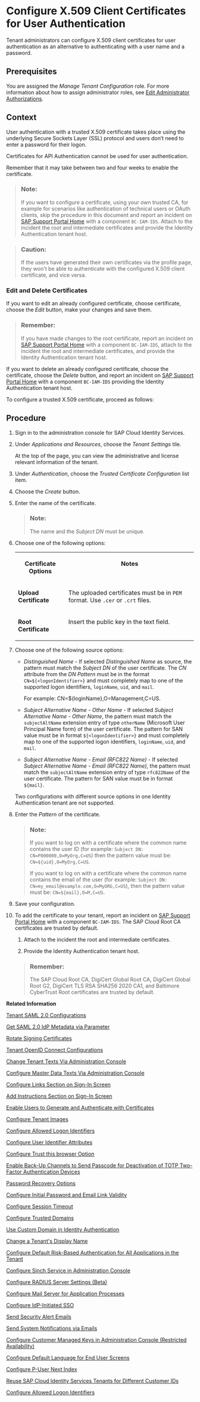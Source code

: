 <!-- loio52c7dcb7bbb94f38ab75a4cc9a8cbe03 -->

# Configure X.509 Client Certificates for User Authentication

Tenant administrators can configure X.509 client certificates for user authentication as an alternative to authenticating with a user name and a password.



<a name="loio52c7dcb7bbb94f38ab75a4cc9a8cbe03__prereq_ofg_hzf_ppb"/>

## Prerequisites

You are assigned the *Manage Tenant Configuration* role. For more information about how to assign administrator roles, see [Edit Administrator Authorizations](edit-administrator-authorizations-86ee374.md).



## Context

User authentication with a trusted X.509 certificate takes place using the underlying Secure Sockets Layer \(SSL\) protocol and users don’t need to enter a password for their logon.

Certificates for API Authentication cannot be used for user authentication.

Remember that it may take between two and four weeks to enable the certificate.

> ### Note:  
> If you want to configure a certificate, using your own trusted CA, for example for scenarios like authentication of technical users or OAuth clients, skip the procedure in this document and report an incident on [SAP Support Portal Home](https://support.sap.com/en/index.html) with a component `BC-IAM-IDS`. Attach to the incident the root and intermediate certificates and provide the Identity Authentication tenant host.

> ### Caution:  
> If the users have generated their own certificates via the profile page, they won't be able to authenticate with the configured X.509 client certificate, and vice versa.



### Edit and Delete Certificates

If you want to edit an already configured certificate, choose certificate, choose the *Edit* button, make your changes and save them.

> ### Remember:  
> If you have made changes to the root certificate, report an incident on [SAP Support Portal Home](https://support.sap.com/en/index.html) with a component `BC-IAM-IDS`, attach to the incident the root and intermediate certificates, and provide the Identity Authentication tenant host.

If you want to delete an already configured certificate, choose the certificate, choose the *Delete* button, and report an incident on [SAP Support Portal Home](https://support.sap.com/en/index.html) with a component `BC-IAM-IDS` providing the Identity Authentication tenant host.

To configure a trusted X.509 certificate, proceed as follows:



## Procedure

1.  Sign in to the administration console for SAP Cloud Identity Services.

2.  Under *Applications and Resources*, choose the *Tenant Settings* tile.

    At the top of the page, you can view the administrative and license relevant information of the tenant.

3.  Under *Authentication*, choose the *Trusted Certificate Configuration* list item.

4.  Choose the *Create* button.

5.  Enter the name of the certificate.

    > ### Note:  
    > The name and the *Subject DN* must be unique.

6.  Choose one of the following options:


    <table>
    <tr>
    <th valign="top">

    Certificate Options
    
    </th>
    <th valign="top">

    Notes
    
    </th>
    </tr>
    <tr>
    <td valign="top">
    
    **Upload Certificate**
    
    </td>
    <td valign="top">
    
    The uploaded certificates must be in `PEM` format. Use `.cer` or `.crt` files.
    
    </td>
    </tr>
    <tr>
    <td valign="top">
    
    **Root Certificate**
    
    </td>
    <td valign="top">
    
    Insert the public key in the text field.
    
    </td>
    </tr>
    </table>
    
7.  Choose one of the following source options:

    -   *Distinguished Name* - If selected *Distinguished Name* as source, the pattern must match the *Subject DN* of the user certificate. The *CN* attribute from the *DN Pattern* must be in the format `CN=${<logonIdentifier>}` and must completely map to one of the supported logon identifiers, `loginName`, `uid`, and `mail`.

        For example: CN=$\{loginName\},O=Management,C=US.

    -   *Subject Alternative Name - Other Name* - If selected *Subject Alternative Name - Other Name*, the pattern must match the `subjectAltName` extension entry of type `otherName` \(Microsoft User Principal Name form\) of the user certificate. The pattern for SAN value must be in format `${<logonIdentifier>}` and must completely map to one of the supported logon identifiers, `loginName`, `uid`, and `mail`.
    -   *Subject Alternative Name - Email \(RFC822 Name\)* - If selected *Subject Alternative Name - Email \(RFC822 Name\)*, the pattern must match the `subjectAltName` extension entry of type `rfc822Name` of the user certificate. The pattern for SAN value must be in format `${mail}`.

    Two configurations with different source options in one Identity Authentication tenant are not supported.

8.  Enter the *Pattern* of the certificate.

    > ### Note:  
    > If you want to log on with a certificate where the common name contains the user ID \(for example: `Subject DN: CN=P000000,O=MyOrg,C=US`\) then the pattern value must be: `CN=${uid},O=MyOrg,C=US`.
    > 
    > If you want to log on with a certificate where the common name contains the email of the user \(for example: `Subject DN: CN=my_email@example.com,O=MyORG,C=US`\), then the pattern value must be: `CN=${mail},O=M,C=US`.

9.  Save your configuration.

10. To add the certificate to your tenant, report an incident on [SAP Support Portal Home](https://support.sap.com/en/index.html) with a component `BC-IAM-IDS`. The SAP Cloud Root CA certificates are trusted by default.

    1.  Attach to the incident the root and intermediate certificates.

    2.  Provide the Identity Authentication tenant host.


    > ### Remember:  
    > The SAP Cloud Root CA, DigiCert Global Root CA, DigiCert Global Root G2, DigiCert TLS RSA SHA256 2020 CA1, and Baltimore CyberTrust Root certificates are trusted by default.


**Related Information**  


[Tenant SAML 2.0 Configurations](tenant-saml-2-0-configurations-e81a19b.md "You as a tenant administrator can view and download the tenant SAML 2.0 metadata. You can also change the name format and update your certificate used by the identity provider to digitally sign the messages for the applications.")

[Get SAML 2.0 IdP Metadata via Parameter](get-saml-2-0-idp-metadata-via-parameter-2c76690.md "Tenant administrator can get the SAML 2.0 metadata via specific parameters.")

[Rotate Signing Certificates](rotate-signing-certificates-6621ad5.md "Tenant administrators must replace existing signing certificates with new ones before they expire. This ensures uninterrupted and secure communication between SAML 2.0 applications (referred to as service providers) and Identity Authentication as the identity provider.")

[Tenant OpenID Connect Configurations](tenant-openid-connect-configurations-3d6abcc.md "You as a tenant administrator can view and configure the tenant OpenID Connect configurations.")

[Change Tenant Texts Via Administration Console](change-tenant-texts-via-administration-console-c24b1d0.md "The change tenant texts option can be used to change the predefined texts and messages for end-user screens available per tenant in Identity Authentication via the administration console.")

[Configure Master Data Texts Via Administration Console](configure-master-data-texts-via-administration-console-c068ac9.md "The master data texts option can be used to configure the predefined master data for each resource in Identity Authentication via the administration console.")

[Configure Links Section on Sign-In Screen](configure-links-section-on-sign-in-screen-060c032.md "You can configure links to appear on the sign-in screen of your applications.")

[Add Instructions Section on Sign-In Screen](add-instructions-section-on-sign-in-screen-c9e717e.md "You can customize the sign-in screen of the Horizon theme with instructions for the user.")

[Enable Users to Generate and Authenticate with Certificates](enable-users-to-generate-and-authenticate-with-certificates-4cf818a.md "Allow users to generate and authenticate with certificates.")

[Configure Tenant Images](configure-tenant-images-8742046.md "You can configure a custom global logo and, or a background image on the forms for sign-in in, registration, upgrade, password update, and account activation for all applications in a tenant. You can also set a favicon for tenant.")

[Configure Allowed Logon Identifiers](configure-allowed-logon-identifiers-3adf1ff.md "Tenant administrators can choose the allowed logon identifiers for the users.")

[Configure User Identifier Attributes](configure-user-identifier-attributes-8b9fa88.md "Tenant administrators can configure user identifier attributes as required and unique for the tenant.")

[Configure Trust this browser Option](configure-trust-this-browser-option-5b8377e.md "Tenant administrator can set the number of days for which the users won't get prompted for second-factor authentication, if they sign in from the same browser.")

[Enable Back-Up Channels to Send Passcode for Deactivation of TOTP Two-Factor Authentication Devices](enable-back-up-channels-to-send-passcode-for-deactivation-of-totp-two-factor-authenticati-782935e.md "Tenant administrator can configure back-up channels to send TOTP deactivation passcodes to the user.")

[Password Recovery Options](password-recovery-options-777cee1.md "Enable users to reset their password via security questions, PIN code, or email link.")

[Configure Initial Password and Email Link Validity](configure-initial-password-and-email-link-validity-f8093f4.md "As a tenant administrator, you can configure the validity of the initial password and link sent to a user in the various application processes.")

[Configure Session Timeout](configure-session-timeout-5ca23e4.md "As a tenant administrator, you can configure when the session, created at the Identity Authentication tenant, expires.")

[Configure Trusted Domains](configure-trusted-domains-08fa1fe.md "Service providers that delegate authentication to Identity Authentication can protect their applications when using embedded frames, also called overlays, or when allowing user self-registration.")

[Use Custom Domain in Identity Authentication](use-custom-domain-in-identity-authentication-c4db840.md "Identity Authentication allows you to use a custom domain that is different from the default ones (<tenant ID>.accounts.ondemand.com or <tenant ID>.accounts.cloud.sap) - for example www.mytenant.com.")

[Change a Tenant's Display Name](change-a-tenant-s-display-name-a513c91.md "You can configure the tenant's name from the administration console for SAP Cloud Identity Services.")

[Configure Default Risk-Based Authentication for All Applications in the Tenant](configure-default-risk-based-authentication-for-all-applications-in-the-tenant-1aab51a.md#loio1aab51ae62b94f79b4c6dac7a00857c2 "You can define rules for authentication according to different risk factors and apply actions like Allow, Deny, and Two-Factor Authentication for all applications in a tenant.")

[Configure Sinch Service in Administration Console](configure-sinch-service-in-administration-console-3fdc9e1.md "Configure Sinch Service to enable Phone Verification via SMS or SMS Two-Factor Authentication in the administration console.")

[Configure RADIUS Server Settings \(Beta\)](configure-radius-server-settings-beta-03043ae.md "Configure Remote Authentication Dial-In User Service (RADIUS) server settings in the administration console for SAP Cloud Identity Services.")

[Configure Mail Server for Application Processes](configure-mail-server-for-application-processes-ccc7ba1.md "Configure mail server for the emails sent to the end users in the different application processes.")

[Configure IdP-Initiated SSO](configure-idp-initiated-sso-5d59caa.md "Enable or disable IdP-Initiated SSO via the administration console for SAP Cloud Identity Services.")

[Send Security Alert Emails](send-security-alert-emails-c977464.md "Send security alert emails to end-users or administrators when changes in their accounts are made.")

[Send System Notifications via Emails](send-system-notifications-via-emails-aa04a8b.md "You can configure the administration console to send emails with information about expiring certificates, system notifications, new administrators, and new applications to specific email addresses or to the emails of all administrators.")

[Configure Customer Managed Keys in Administration Console \(Restricted Availability\)](configure-customer-managed-keys-in-administration-console-restricted-availability-fe6e30c.md "")

[Configure Default Language for End User Screens](configure-default-language-for-end-user-screens-2cb73c3.md "Select the language that the end user screen uses if the language of the browser isn’t in the list of supported languages.")

[Configure P-User Next Index](configure-p-user-next-index-045bb1c.md "Set the value for the P-user next index.")

[Reuse SAP Cloud Identity Services Tenants for Different Customer IDs](reuse-sap-cloud-identity-services-tenants-for-different-customer-ids-ebd0258.md "You as a tenant administrator can reuse an existing tenant for configurations and automated subscriptions.")

[Configure Allowed Logon Identifiers](configure-allowed-logon-identifiers-3adf1ff.md "Tenant administrators can choose the allowed logon identifiers for the users.")

